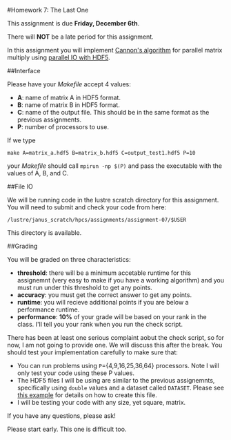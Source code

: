 #Homework 7: The Last One

This assignment is due **Friday, December 6th**.

There will **NOT** be a late period for this assignment.

In this assignment you will implement [Cannon's algorithm](http://en.wikipedia.org/wiki/Cannon's_algorithm) for parallel matrix multiply using [parallel IO with HDF5](http://www.nersc.gov/users/training/online-tutorials/introduction-to-scientific-i-o/?show_all=1#toc-anchor-4). 

##Interface

Please have your *Makefile* accept 4 values:

- **A**: name of matrix A in HDF5 format.
- **B**: name of matrix B in HDF5 format.
- **C**: name of the output file.  This should be in the same format as the previous assignments.
- **P**: number of processors to use.

If we type

	make A=matrix_a.hdf5 B=matrix_b.hdf5 C=output_test1.hdf5 P=10

your *Makefile* should call `mpirun -np $(P)` and pass the executable with the values of A, B, and C. 

##File IO

We will be running code in the lustre scratch directory for this assignment.  You will need to submit and check your code from here:

	/lustre/janus_scratch/hpcs/assignments/assignment-07/$USER

This directory is available.

##Grading

You will be graded on three characteristics:

- **threshold**: there will be a minimum accetable runtime for this assignemnt (very easy to make if you have a working algorithm) and you must run under this threshold to get any points.
- **accuracy**: you must get the correct answer to get any points.
- **runtime**: you will recieve additional points if you are below a performance runtime.
- **performance**: **10%** of your grade will be based on your rank in the class.  I'll tell you your rank when you run the check script.

There has been at least one serious complaint aobut the check script, so for now, I am not going to provide one.  We will discuss this after the break.  You should test your implementation carefully to make sure that:

- You can run problems using `P`={4,9,16,25,36,64} processors.  Note I will only test your code using these P values.
- The HDF5 files I will be using are similar to the previous assignemnts, specifically using `double` values and a dataset called `DATASET`. Please see [this example](https://github.com/ResearchComputing/HPSC-Fall-2013/blob/master/lab/lab-12-file_io/create_file.py) for details on how to create this file.
- I will be testing your code with any size, yet square, matrix.

If you have any questions, please ask!

Please start early.  This one is difficult too.




